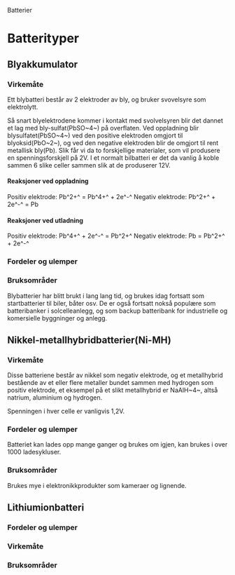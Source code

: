 Batterier

# Batterityper

## Blyakkumulator

### Virkemåte
Ett blybatteri består av 2 elektroder av bly, og bruker svovelsyre som elektrolytt. 

Så snart blyelektrodene kommer i kontakt med svolvelsyren blir det dannet et lag med bly-sulfat(PbSO~4~) på overflaten. Ved oppladning blir blysulfatet(PbSO~4~) ved den positive elektroden omgjort til blyoksid(PbO~2~), og ved den negative elektroden blir de omgjort til rent metallisk bly(Pb). Slik får vi da to forskjellige materialer, som vil produsere en spenningsforskjell på 2V. I et normalt bilbatteri er det da vanlig å koble sammen 6 slike celler sammen slik at de produserer 12V.

#### Reaksjoner ved oppladning
Positiv elektrode: Pb^2+^ = Pb^4+^ + 2e^-^
Negativ elektrode: Pb^2+^ + 2e^-^ = Pb

#### Reaksjoner ved utladning
Positiv elektrode: Pb^4+^ + 2e^-^ = Pb^2+^
Negativ elektrode: Pb = Pb^2+^ + 2e^-^

### Fordeler og ulemper

### Bruksområder
Blybatterier har blitt brukt i lang lang tid, og brukes idag fortsatt som startbatterier til biler, båter osv. De er også fortsatt nokså populære som batteribanker i solcelleanlegg, og som backup batteribank for industrielle og komersielle byggninger og anlegg.


## Nikkel-metallhybridbatterier(Ni-MH)

### Virkemåte
Disse batteriene består av nikkel som negativ elektrode, og et metallhybrid bestående av et eller flere metaller bundet sammen med hydrogen som positiv elektrode, et eksempel på et slikt metallhybrid er NaAlH~4~, altså natrium, aluminium og hydrogen.

Spenningen i hver celle er vanligvis 1,2V.

### Fordeler og ulemper
Batteriet kan lades opp mange ganger og brukes om igjen, kan brukes i over 1000 ladesykluser.

### Bruksområder
Brukes mye i elektronikkprodukter som kameraer og lignende.



## Lithiumionbatteri

### Fordeler og ulemper

### Virkemåte

### Bruksområder